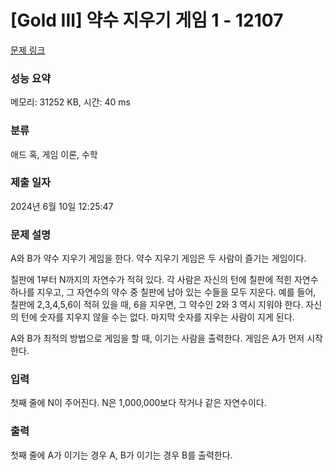 # [Gold III] 약수 지우기 게임 1 - 12107 

[문제 링크](https://www.acmicpc.net/problem/12107) 

### 성능 요약

메모리: 31252 KB, 시간: 40 ms

### 분류

애드 혹, 게임 이론, 수학

### 제출 일자

2024년 6월 10일 12:25:47

### 문제 설명

<p>A와 B가 약수 지우기 게임을 한다. 약수 지우기 게임은 두 사람이 즐기는 게임이다.</p>

<p>칠판에 1부터 N까지의 자연수가 적혀 있다. 각 사람은 자신의 턴에 칠판에 적힌 자연수 하나를 지우고, 그 자연수의 약수 중 칠판에 남아 있는 수들을 모두 지운다. 예를 들어, 칠판에 2,3,4,5,6이 적혀 있을 때, 6을 지우면, 그 약수인 2와 3 역시 지워야 한다. 자신의 턴에 숫자를 지우지 않을 수는 없다. 마지막 숫자를 지우는 사람이 지게 된다.</p>

<p>A와 B가 최적의 방법으로 게임을 할 때, 이기는 사람을 출력한다. 게임은 A가 먼저 시작한다.</p>

### 입력 

 <p>첫째 줄에 N이 주어진다. N은 1,000,000보다 작거나 같은 자연수이다.</p>

### 출력 

 <p>첫째 줄에 A가 이기는 경우 A, B가 이기는 경우 B를 출력한다.</p>

